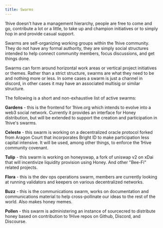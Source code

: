 ```yaml
---
title: Swarms
---
```


1hive doesn't have a management hierarchy, people are free to come and go, contribute a lot or a little, to take up and champion initiatives or to simply hop in and provide casual support.

Swarms are self-organizing working groups within the 1hive community. They do not have any formal authority, they are simply social structures intended to help connect community members, focus discussions, and get things done.

Swarms can form around horizontal work areas or vertical project initiatives or themes. Rather than a strict structure, swarms are what they need to be and nothing more or less. In some cases a swarm is just a channel in discord, in other cases it may have an associated multisig or similar structure.

The following is a short and non-exhaustive list of active swarms:

**Gardens** - this is the frontend for 1hive.org which intends to evolve into a web3 social network. Currently it provides an interface for Honey distribution, but will be extended to support the creation and participation in 1hive's swarms.

**Celeste** - this swarm is working on a decentralized oracle protocol forked from Aragon Court that incorporates Bright ID to make participation less capital intensive. It will be used, among other things, to enforce the 1Hive community covenant.

**Tulip** - this swarm is working on honeyswap, a fork of uniswap v2 on xDai that will incentivize liquidity provision using Honey. And other "Bee-Fi" related projects.

**Flora** - this is the dev ops operations swarm, members are currently looking at running validators and keepers on various decentralized networks.

**Buzz** - this is the communications swarm, works on documentation and communications material to help cross-pollinate our ideas to the rest of the world. Also makes honey memes.

**Pollen** - this swarm is administering an instance of sourcecred to distribute honey based on contribution to 1Hive repos on Github, Discord, and Discourse.
